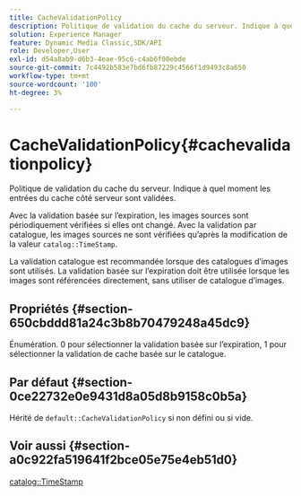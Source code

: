 ```yaml
---
title: CacheValidationPolicy
description: Politique de validation du cache du serveur. Indique à quel moment les entrées du cache côté serveur sont validées.
solution: Experience Manager
feature: Dynamic Media Classic,SDK/API
role: Developer,User
exl-id: d54a8ab9-d6b3-4eae-95c6-c4ab6f00ebde
source-git-commit: 7c4492b583e7bd6fb87229c4566f1d9493c8a650
workflow-type: tm+mt
source-wordcount: '100'
ht-degree: 3%

---
```


# CacheValidationPolicy{#cachevalidationpolicy}

Politique de validation du cache du serveur. Indique à quel moment les entrées du cache côté serveur sont validées.

Avec la validation basée sur l’expiration, les images sources sont périodiquement vérifiées si elles ont changé. Avec la validation par catalogue, les images sources ne sont vérifiées qu’après la modification de la valeur `catalog::TimeStamp`.

La validation catalogue est recommandée lorsque des catalogues d’images sont utilisés. La validation basée sur l’expiration doit être utilisée lorsque les images sont référencées directement, sans utiliser de catalogue d’images.

## Propriétés {#section-650cbddd81a24c3b8b70479248a45dc9}

Énumération. 0 pour sélectionner la validation basée sur l’expiration, 1 pour sélectionner la validation de cache basée sur le catalogue.

## Par défaut {#section-0ce22732e0e9431d8a05d8b9158c0b5a}

Hérité de `default::CacheValidationPolicy` si non défini ou si vide.

## Voir aussi {#section-a0c922fa519641f2bce05e75e4eb51d0}

[catalog::TimeStamp](../../../../../is-api/image-catalog/image-serving-api-ref/c-image-catalog-reference/c-image-svg-data-reference/c-svg-data-reference/r-timestamp-svg.md#reference-59a27b72f4cb4a53a3baba83214c4ded)
